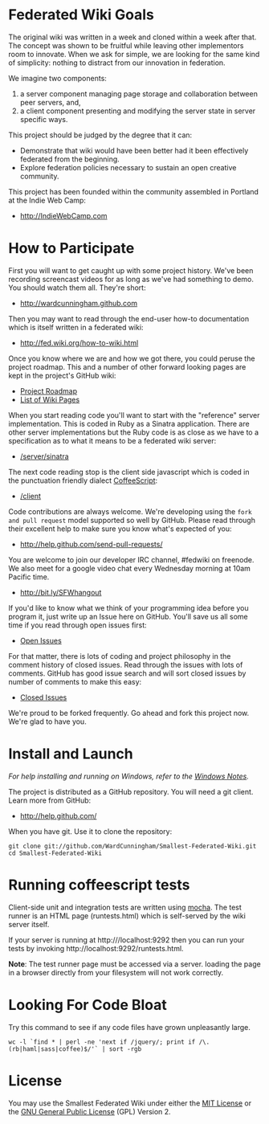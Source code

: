 Federated Wiki Goals
====================

The original wiki was written in a week and cloned within a week after that.
The concept was shown to be fruitful while leaving other implementors room to innovate.
When we ask for simple, we are looking for the same kind of simplicity: nothing to distract from our innovation in federation.

We imagine two components:

1. a server component managing page storage and collaboration between peer servers, and,
2. a client component presenting and modifying the server state in server specific ways.

This project should be judged by the degree that it can:

* Demonstrate that wiki would have been better had it been effectively federated from the beginning.
* Explore federation policies necessary to sustain an open creative community.

This project has been founded within the community assembled in Portland at the Indie Web Camp:

* http://IndieWebCamp.com

How to Participate
==================

First you will want to get caught up with some project history. We've been recording screencast videos for as long as we've had something to demo. You should watch them all. They're short:

* http://wardcunningham.github.com

Then you may want to read through the end-user how-to documentation which is itself written in a federated wiki:

* http://fed.wiki.org/how-to-wiki.html

Once you know where we are and how we got there, you could peruse the project roadmap. This and a number of other forward looking pages are kept in the project's GitHub wiki:

* [Project Roadmap](https://github.com/WardCunningham/Smallest-Federated-Wiki/wiki)
* [List of Wiki Pages](https://github.com/WardCunningham/Smallest-Federated-Wiki/wiki/_pages)

When you start reading code you'll want to start with the "reference" server implementation. This is coded in Ruby as a Sinatra application. There are other server implementations but the Ruby code is as close as we have to a specification as to what it means to be a federated wiki server:

* [/server/sinatra](https://github.com/WardCunningham/Smallest-Federated-Wiki/tree/master/server/sinatra)

The next code reading stop is the client side javascript which is coded in the punctuation friendly dialect [CoffeeScript](http://jashkenas.github.com/coffee-script/):

* [/client](https://github.com/WardCunningham/Smallest-Federated-Wiki/tree/master/client)

Code contributions are always welcome. We're developing using the `fork and pull request` model supported so well by GitHub. Please read through their excellent help to make sure you know what's expected of you:

* http://help.github.com/send-pull-requests/

You are welcome to join our developer IRC channel, #fedwiki on freenode. We also meet for a google video chat every Wednesday morning at 10am Pacific time.

* http://bit.ly/SFWhangout

If you'd like to know what we think of your programming idea before you program it, just write up an Issue here on GitHub. You'll save us all some time if you read through open issues first:

* [Open Issues](https://github.com/WardCunningham/Smallest-Federated-Wiki/issues?sort=created&direction=desc&state=open&page=1)

For that matter, there is lots of coding and project philosophy in the comment history of closed issues. Read through the issues with lots of comments. GitHub has good issue search and will sort closed issues by number of comments to make this easy:

* [Closed Issues](https://github.com/WardCunningham/Smallest-Federated-Wiki/issues?sort=comments&direction=desc&state=closed&page=1)

We're proud to be forked frequently. Go ahead and fork this project now. We're glad to have you.


Install and Launch
==================

*For help installing and running on Windows, refer to the [Windows Notes](Windows.md).*

The project is distributed as a GitHub repository. You will need a git client. Learn more from GitHub:

* http://help.github.com/

When you have git. Use it to clone the repository:

	git clone git://github.com/WardCunningham/Smallest-Federated-Wiki.git
	cd Smallest-Federated-Wiki

Running coffeescript tests
=============

Client-side unit and integration tests are written using [mocha](http://visionmedia.github.com/mocha/). The test runner is an HTML page (runtests.html) which is self-served by the wiki server itself. 

If your server is running at http:///localhost:9292 then you can run your tests by invoking http://localhost:9292/runtests.html. 

**Note**: The test runner page must be accessed via a server. loading the page in a browser directly from your filesystem will not work correctly.

Looking For Code Bloat
======================

Try this command to see if any code files have grown unpleasantly large.

	wc -l `find * | perl -ne 'next if /jquery/; print if /\.(rb|haml|sass|coffee)$/'` | sort -rgb

License
=======

You may use the Smallest Federated Wiki under either the
[MIT License](https://github.com/WardCunningham/Smallest-Federated-Wiki/blob/master/mit-license.txt) or the
[GNU General Public License](https://github.com/WardCunningham/Smallest-Federated-Wiki/blob/master/gpl-license.txt) (GPL) Version 2.

